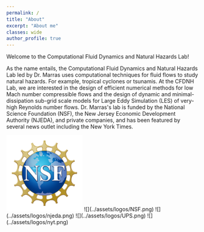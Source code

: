 ```yaml
---
permalink: /
title: "About"
excerpt: "About me"
classes: wide
author_profile: true
---
```


Welcome to the Computational Fluid Dynamics and Natural Hazards Lab!

As the name entails, the Computational Fluid Dynamics and Natural Hazards Lab led by Dr. Marras uses computational techniques for fluid flows to study natural hazards. For example, tropical cyclones or tsunamis. At the CFDNH Lab, we are interested in the design of efficient numerical methods for low Mach number compressible flows and the design of dynamic and minimal- dissipation sub-grid scale models for Large Eddy Simulation (LES) of very-high Reynolds number flows. 
Dr. Marras's lab is funded by the National Science Foundation (NSF), the New Jersey Economic Development Authority (NJEDA), and private companies, and has been featured by several news outlet including the New York Times.


<img src="../assets/logos/NSF.png" alt="drawing" width="200"/>
![](../assets/logos/NSF.png)
![](../assets/logos/njeda.png)
![](../assets/logos/UPS.png)
![](../assets/logos/nyt.png)
